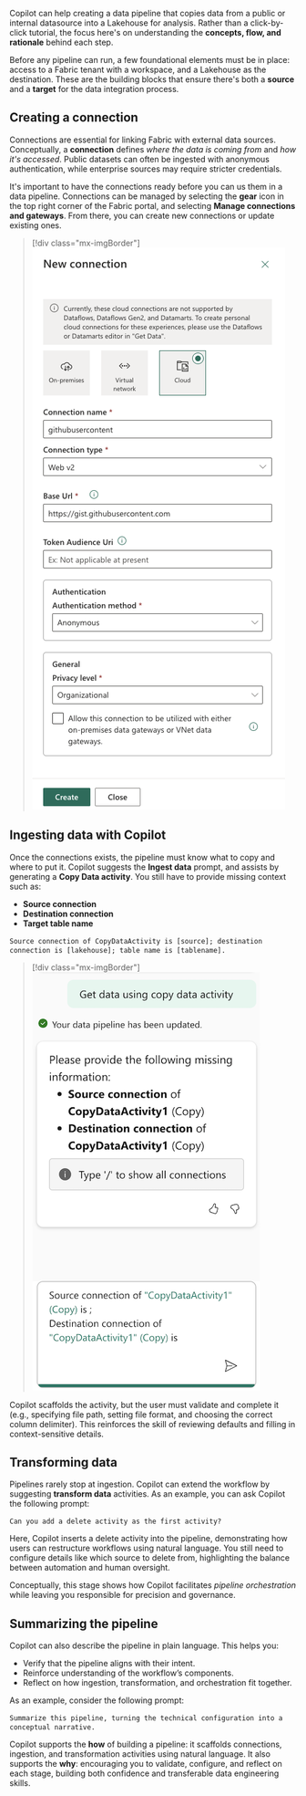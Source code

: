Copilot can help creating a data pipeline that copies data from a public or internal datasource into a Lakehouse for analysis. Rather than a click-by-click tutorial, the focus here's on understanding the **concepts, flow, and rationale** behind each step.

Before any pipeline can run, a few foundational elements must be in place: access to a Fabric tenant with a workspace, and a Lakehouse as the destination. These are the building blocks that ensure there's both a **source** and a **target** for the data integration process.

## Creating a connection

Connections are essential for linking Fabric with external data sources. Conceptually, a **connection** defines *where the data is coming from* and *how it's accessed*. Public datasets can often be ingested with anonymous authentication, while enterprise sources may require stricter credentials.

It's important to have the connections ready before you can us them in a data pipeline. Connections can be managed by selecting the **gear** icon in the top right corner of the Fabric portal, and selecting **Manage connections and gateways**. From there, you can create new connections or update existing ones.

> [!div class="mx-imgBorder"]
> [![Screenshot of a data pipeline connection.](../media/new-connection.png)](../media/new-connection.png#lightbox)

## Ingesting data with Copilot

Once the connections exists, the pipeline must know what to copy and where to put it. Copilot suggests the **Ingest data** prompt, and assists by generating a **Copy Data activity**. You still have to provide missing context such as:

* **Source connection**
* **Destination connection**
* **Target table name**

```copilot-prompt
Source connection of CopyDataActivity is [source]; destination connection is [lakehouse]; table name is [tablename].
```

> [!div class="mx-imgBorder"]
> [![Screenshot of a data pipeline copy activity.](../media/pipeline-00.png)](../media/pipeline-00.png#lightbox)


Copilot scaffolds the activity, but the user must validate and complete it (e.g., specifying file path, setting file format, and choosing the correct column delimiter). This reinforces the skill of reviewing defaults and filling in context-sensitive details.

## Transforming data

Pipelines rarely stop at ingestion. Copilot can extend the workflow by suggesting **transform data** activities. As an example, you can ask Copilot the following prompt:

```copilot-prompt
Can you add a delete activity as the first activity?
```

Here, Copilot inserts a delete activity into the pipeline, demonstrating how users can restructure workflows using natural language. You still need to configure details like which source to delete from, highlighting the balance between automation and human oversight.

Conceptually, this stage shows how Copilot facilitates *pipeline orchestration* while leaving you responsible for precision and governance.

## Summarizing the pipeline

Copilot can also describe the pipeline in plain language. This helps you:

- Verify that the pipeline aligns with their intent.
- Reinforce understanding of the workflow’s components.
- Reflect on how ingestion, transformation, and orchestration fit together.

As an example, consider the following prompt:

```copilot-prompt
Summarize this pipeline, turning the technical configuration into a conceptual narrative.
```

Copilot supports the **how** of building a pipeline: it scaffolds connections, ingestion, and transformation activities using natural language. It also supports the **why**: encouraging you to validate, configure, and reflect on each stage, building both confidence and transferable data engineering skills.
